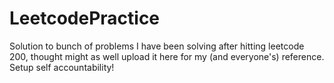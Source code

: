 # LeetcodePractice
Solution to bunch of problems I have been solving after hitting leetcode 200, thought might as well upload it here for my (and everyone's) reference. Setup self accountability!
